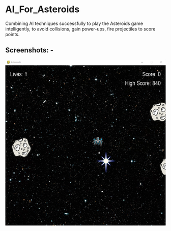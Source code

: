 # AI_For_Asteroids
Combining AI techniques successfully to play the Asteroids game intelligently, to avoid collisions, gain power-ups, fire projectiles to score points.

## Screenshots: -

![](https://github.com/vyasrc/AI_For_Asteroids/blob/main/Screenshot%202022-04-28%20182254.png)
